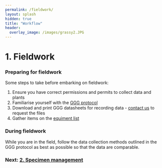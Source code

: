 ```yaml
---
permalink: /fieldwork/
layout: splash
hidden: true
title: "Workflow"
header:
  overlay_image: /images/grassy2.JPG
---
```


# 1. Fieldwork

### Preparing for fieldwork
Some steps to take before embarking on fieldwork: 

1. Ensure you have correct permissions and permits to collect data and plants
2. Familiarise yourself with the [GGG protocol](https://protocolexchange.researchsquare.com/article/pex-1905/v1)
3. Download and print GGG datasheets for recording data - [contact us](contact/) to request the files
4. Gather items on the [equiment list](equipment/)

### During fieldwork

While you are in the field, follow the data collection methods outlined in the GGG protocol as best as possible so that the data are comparable.


### Next: [2. Specimen management](collections/)
